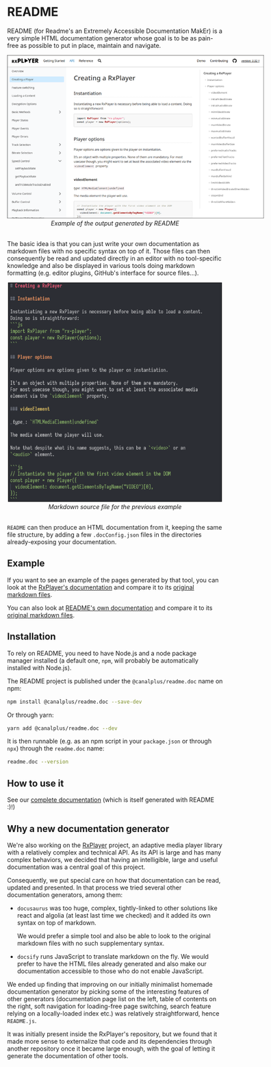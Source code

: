 # README

README (for Readme's an Extremely Accessible Documentation MakEr) is a very
simple HTML documentation generator whose goal is to be as pain-free as possible
to put in place, maintain and navigate.

<div style="text-align:center; width:100%">
<img style="max-width:600px" alt="Screenshot of a generated documentation" src="./screenshot.png">
<br>
<i>Example of the output generated by README</i>
<br>
<br>
</div>

The basic idea is that you can just write your own documentation as markdown
files with no specific syntax on top of it. Those files can then consequently be
read and updated directly in an editor with no tool-specific knowledge and also
be displayed in various tools doing markdown formatting (e.g. editor plugins,
GitHub's interface for source files...).

<div style="text-align:center; width:100%">
<img style="max-width:500px" alt="Markdown input example for README" src="./source.png">
<br>
<i>Markdown source file for the previous example</i>
<br>
<br>
</div>

`README` can then produce an HTML documentation from it, keeping the same file
structure, by adding a few `.docConfig.json` files in the directories
already-exposing your documentation.

## Example

If you want to see an example of the pages generated by that tool, you can look
at the
[RxPlayer's documentation](https://developers.canal-plus.com/rx-player/doc/Getting_Started/Welcome.html)
and compare it to its
[original markdown files](https://github.com/canalplus/rx-player/tree/master/doc/Getting_Started).

You can also look at
[README's own documentation](https://peaberberian.github.io/README/doc/Getting_Started/Home.html)
and compare it to its
[original markdown files](https://github.com/canalplus/README/tree/main/doc/Getting_Started).

## Installation

To rely on README, you need to have Node.js and a node package manager installed
(a default one, `npm`, will probably be automatically installed with Node.js).

The README project is published under the `@canalplus/readme.doc` name on npm:

```sh
npm install @canalplus/readme.doc --save-dev
```

Or through yarn:

```sh
yarn add @canalplus/readme.doc --dev
```

It is then runnable (e.g. as an npm script in your `package.json` or through
`npx`) through the `readme.doc` name:

```sh
readme.doc --version
```

## How to use it

See our
[complete documentation](https://peaberberian.github.io/README/doc/Getting_Started/Home.html)
(which is itself generated with README :)!)

## Why a new documentation generator

We're also working on the [RxPlayer](https://github.com/canalplus/rx-player/)
project, an adaptive media player library with a relatively complex and
technical API. As its API is large and has many complex behaviors, we decided
that having an intelligible, large and useful documentation was a central goal
of this project.

Consequently, we put special care on how that documentation can be read, updated
and presented. In that process we tried several other documentation generators,
among them:

- `docusaurus` was too huge, complex, tightly-linked to other solutions like
  react and algolia (at least last time we checked) and it added its own syntax
  on top of markdown.

  We would prefer a simple tool and also be able to look to the original
  markdown files with no such supplementary syntax.

- `docsify` runs JavaScript to translate markdown on the fly. We would prefer to
  have the HTML files already generated and also make our documentation
  accessible to those who do not enable JavaScript.

We ended up finding that improving on our initially minimalist homemade
documentation generator by picking some of the interesting features of other
generators (documentation page list on the left, table of contents on the right,
soft navigation for loading-free page switching, search feature relying on a
locally-loaded index etc.) was relatively straightforward, hence `README.js`.

It was initially present inside the RxPlayer's repository, but we found that it
made more sense to externalize that code and its dependencies through another
repository once it became large enough, with the goal of letting it generate the
documentation of other tools.
